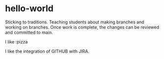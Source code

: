 # hello-world
Sticking to traditions.
Teaching students about making branches and working on branches.
Once work is complete, the changes can be reviewed and committed to main.

I like :pizza

I like the integration of GITHUB with JIRA.
